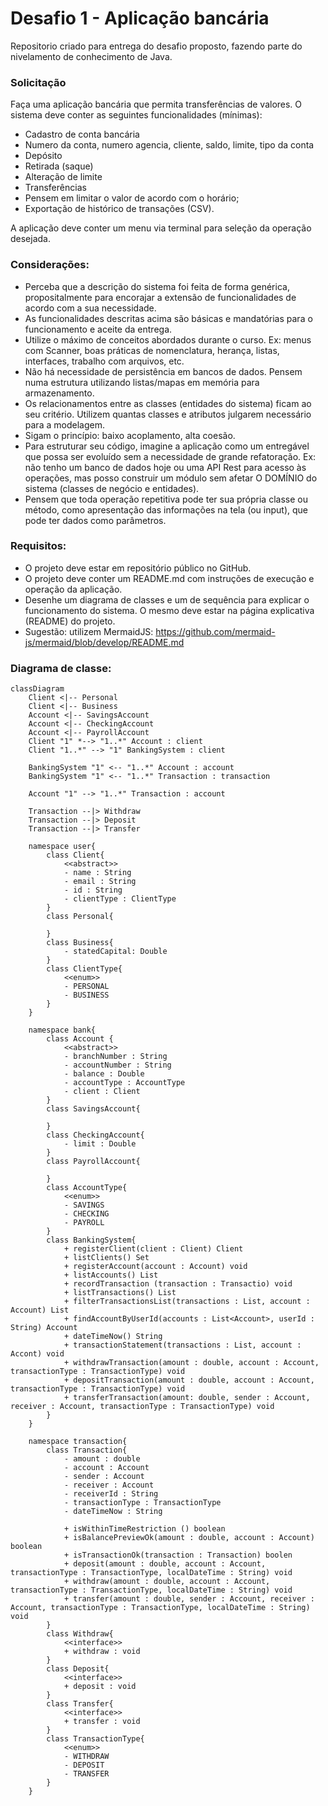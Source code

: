 # Desafio 1 - Aplicação bancária
Repositorio criado para entrega do desafio proposto, fazendo parte do nivelamento de conhecimento de Java.

### Solicitação ###
Faça uma aplicação bancária que permita transferências de valores. O sistema deve conter as seguintes funcionalidades (mínimas):

- Cadastro de conta bancária
- Numero da conta, numero agencia, cliente, saldo, limite, tipo da conta
- Depósito
- Retirada (saque)
- Alteração de limite
- Transferências
- Pensem em limitar o valor de acordo com o horário;
- Exportação de histórico de transações (CSV).

A aplicação deve conter um menu via terminal para seleção da operação desejada.

### Considerações: ###
- Perceba que a descrição do sistema foi feita de forma genérica, propositalmente para encorajar a extensão de funcionalidades de acordo com a sua necessidade.
- As funcionalidades descritas acima são básicas e mandatórias para o funcionamento e aceite da entrega.
- Utilize o máximo de conceitos abordados durante o curso. Ex: menus com Scanner, boas práticas de nomenclatura, herança, listas, interfaces, trabalho com arquivos, etc.
- Não há necessidade de persistência em bancos de dados. Pensem numa estrutura utilizando listas/mapas em memória para armazenamento.
- Os relacionamentos entre as classes (entidades do sistema) ficam ao seu critério. Utilizem quantas classes e atributos julgarem necessário para a modelagem.
- Sigam o princípio: baixo acoplamento, alta coesão.
- Para estruturar seu código, imagine a aplicação como um entregável que possa ser evoluído sem a necessidade de grande refatoração. Ex: não tenho um banco de dados hoje ou uma API Rest para acesso às operações, mas posso construir um módulo sem afetar O DOMÍNIO do sistema (classes de negócio e entidades).
- Pensem que toda operação repetitiva pode ter sua própria classe ou método, como apresentação das informações na tela (ou input), que pode ter dados como parâmetros.

### Requisitos: ###
- O projeto deve estar em repositório público no GitHub.
- O projeto deve conter um README.md com instruções de execução e operação da aplicação.
- Desenhe um diagrama de classes e um de sequência para explicar o funcionamento do sistema. O mesmo deve estar na página explicativa (README) do projeto.
- Sugestão: utilizem MermaidJS: https://github.com/mermaid-js/mermaid/blob/develop/README.md

### Diagrama de classe: ###
```mermaid
classDiagram
    Client <|-- Personal
    Client <|-- Business
    Account <|-- SavingsAccount
    Account <|-- CheckingAccount
    Account <|-- PayrollAccount
    Client "1" *--> "1..*" Account : client
    Client "1..*" --> "1" BankingSystem : client

    BankingSystem "1" <-- "1..*" Account : account
    BankingSystem "1" <-- "1..*" Transaction : transaction

    Account "1" --> "1..*" Transaction : account

    Transaction --|> Withdraw
    Transaction --|> Deposit
    Transaction --|> Transfer
    
    namespace user{
        class Client{
            <<abstract>>
            - name : String
            - email : String
            - id : String
            - clientType : ClientType
        }
        class Personal{

        }
        class Business{
            - statedCapital: Double
        }
        class ClientType{
            <<enum>>
            - PERSONAL
            - BUSINESS
        }
    }
    
    namespace bank{
        class Account {
            <<abstract>>
            - branchNumber : String
            - accountNumber : String
            - balance : Double
            - accountType : AccountType
            - client : Client
        }
        class SavingsAccount{

        }
        class CheckingAccount{
            - limit : Double
        }
        class PayrollAccount{

        }
        class AccountType{
            <<enum>>
            - SAVINGS
            - CHECKING
            - PAYROLL
        }
        class BankingSystem{
            + registerClient(client : Client) Client
            + listClients() Set
            + registerAccount(account : Account) void
            + listAccounts() List
            + recordTransaction (transaction : Transactio) void
            + listTransactions() List
            + filterTransactionsList(transactions : List, account : Account) List
            + findAccountByUserId(accounts : List<Account>, userId : String) Account
            + dateTimeNow() String
            + transactionStatement(transactions : List, account : Accont) void
            + withdrawTransaction(amount : double, account : Account, transactionType : TransactionType) void
            + depositTransaction(amount : double, account : Account, transactionType : TransactionType) void
            + transferTransaction(amount: double, sender : Account, receiver : Account, transactionType : TransactionType) void
        }
    }
    
    namespace transaction{
        class Transaction{
            - amount : double
            - account : Account
            - sender : Account
            - receiver : Account
            - receiverId : String
            - transactionType : TransactionType
            - dateTimeNow : String

            + isWithinTimeRestriction () boolean
            + isBalancePreviewOk(amount : double, account : Account) boolean
            + isTransactionOk(transaction : Transaction) boolen
            + deposit(amount : double, account : Account, transactionType : TransactionType, localDateTime : String) void
            + withdraw(amount : double, account : Account, transactionType : TransactionType, localDateTime : String) void
            + transfer(amount : double, sender : Account, receiver : Account, transactionType : TransactionType, localDateTime : String) void
        }
        class Withdraw{
            <<interface>>
            + withdraw : void
        }
        class Deposit{
            <<interface>>
            + deposit : void
        }
        class Transfer{
            <<interface>>
            + transfer : void
        }
        class TransactionType{
            <<enum>>
            - WITHDRAW
            - DEPOSIT
            - TRANSFER
        }
    }

``` 